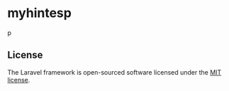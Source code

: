 <h1>myhintesp</h1>
<a></a>

p

## License

The Laravel framework is open-sourced software licensed under the [MIT license](https://opensource.org/licenses/MIT).
